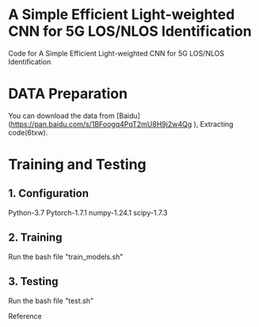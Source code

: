 # A Simple Efficient Light-weighted CNN for 5G LOS/NLOS Identification
Code for A Simple Efficient Light-weighted CNN for 5G LOS/NLOS Identification


# DATA Preparation
You can download the data from [Baidu] (https://pan.baidu.com/s/1BFoogq4PqT2mU8H9j2w4Qg 
), Extracting code(6txw).

# Training and Testing
## 1. Configuration
Python-3.7
Pytorch-1.7.1
numpy-1.24.1
scipy-1.7.3


## 2. Training
Run the bash file "train_models.sh"

## 3. Testing
Run the bash file "test.sh"

Reference

